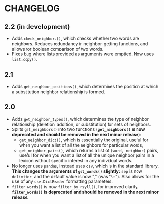 # CHANGELOG

## 2.2 (in development)

* Adds `check_neighbors()`, which checks whether two words are neighbors. Reduces redundancy in neighbor-getting functions, and allows for boolean comparison
  of two words.
* Fixes bug where lists provided as arguments were emptied. Now uses `list.copy()`.

## 2.1

* Adds `get_neighbor_positions()`, which determines the position at which a substitution neighbor relationship is formed.

## 2.0

* Adds `get_neighbor_types()`, which determines the type of neighbor relationship (deletion, addition, or substitution) for sets of neighbors.
* Splits `get_neighbors()` into two functions (**`get_neighbors()` is now deprecated and should be removed in the next minor release**):
  * `get_neighbor_dict()`, which is essentially the original, useful for when you want a list of all the neighbors for particular words,
  * `get_neighbor_pairs()`, which returns a list of `(word, neighbor)` pairs, useful for when you want a list of all the unique neighbor pairs in a lexicon
    without specific interest in any individual words.
* No longer uses `pandas`, instead uses `csv`, which is in the standard library. **This changes the arguments of `get_words()` slightly:** `sep` is now
  `delimiter`, and the default value is now "," (was "`\t`"). Also allows for the use of any `csv.DictReader` formatting parameters.
* `filter_words()` is now `filter_by_nsyll()`, for improved clarity. **`filter_words()` is deprecated and should be removed in the next minor release.**
